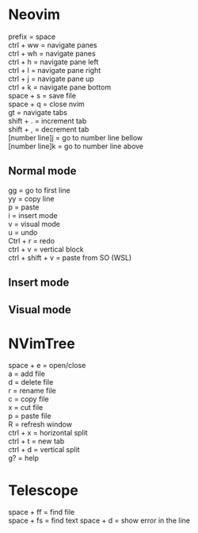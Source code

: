 # Neovim

prefix = space<br>
ctrl + ww = navigate panes<br>
ctrl + wh = navigate panes<br>
ctrl + h = navigate pane left<br>
ctrl + l = navigate pane right<br>
ctrl + j = navigate pane up<br>
ctrl + k = navigate pane bottom<br>
space + s = save file<br>
space + q = close nvim<br>
gt = navigate tabs<br>
shift + . = increment tab<br>
shift + , = decrement tab<br>
[number line]j = go to number line bellow<br>
[number line]k = go to number line above<br>

## Normal mode
gg = go to first line<br>
yy = copy line<br>
p = paste<br>
i = insert mode<br>
v = visual mode<br>
u = undo<br>
Ctrl + r = redo<br>
ctrl + v = vertical block<br>
ctrl + shift + v = paste from SO (WSL)

## Insert mode

## Visual mode

# NVimTree

space + e = open/close<br>
a = add file<br>
d = delete file<br>
r = rename file<br>
c = copy file<br>
x = cut file<br>
p = paste file<br>
R = refresh window<br>
ctrl + x = horizontal split<br>
ctrl + t = new tab<br>
ctrl + d = vertical split<br>
g? = help


# Telescope
space + ff = find file<br>
space + fs = find text
space + d = show error in the line
